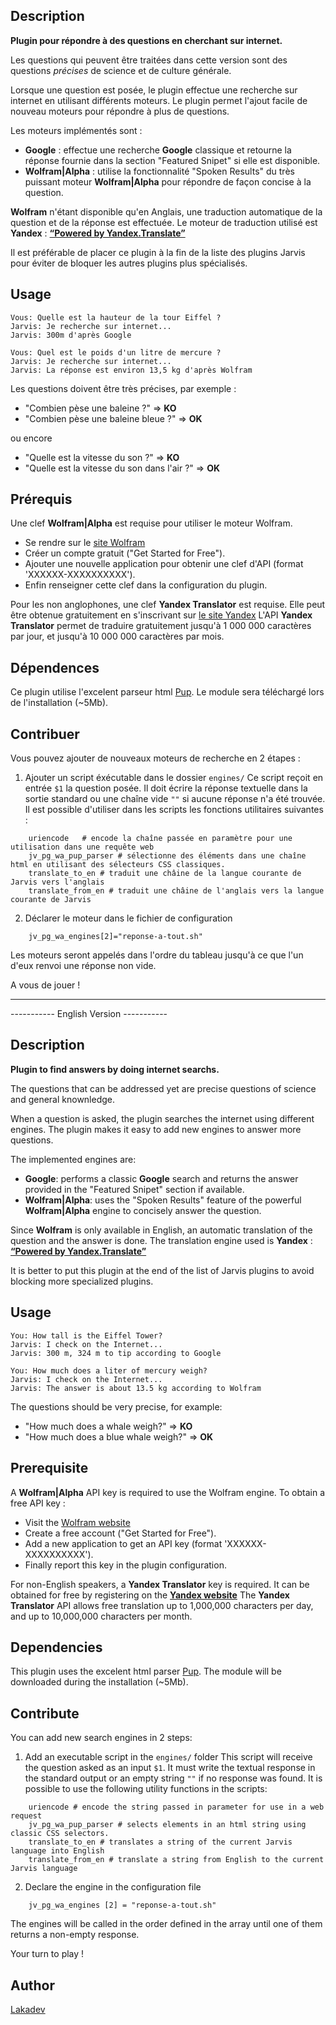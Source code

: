 ## Description
**Plugin pour répondre à des questions en cherchant sur internet.**

Les questions qui peuvent être traitées dans cette version sont des questions *précises* de science et de culture générale. 

Lorsque une question est posée, le plugin effectue une recherche sur internet en utilisant différents moteurs. Le plugin permet l'ajout facile de nouveau moteurs pour répondre à plus de questions.

Les moteurs implémentés sont :
- **Google** : effectue une recherche **Google** classique et retourne la réponse fournie dans la section "Featured Snipet" si elle est disponible.
- **Wolfram|Alpha** : utilise la fonctionnalité "Spoken Results" du très puissant moteur **Wolfram|Alpha** pour répondre de façon concise à la question.

**Wolfram** n'étant disponible qu'en Anglais, une traduction automatique de la question et de la réponse est effectuée.
Le moteur de traduction utilisé est **Yandex** : **[“Powered by Yandex.Translate”](http://translate.yandex.com/)**

Il est préférable de placer ce plugin à la fin de la liste des plugins Jarvis pour éviter de bloquer les autres plugins plus spécialisés.

## Usage

```
Vous: Quelle est la hauteur de la tour Eiffel ?
Jarvis: Je recherche sur internet...
Jarvis: 300m d'après Google

Vous: Quel est le poids d'un litre de mercure ?
Jarvis: Je recherche sur internet...
Jarvis: La réponse est environ 13,5 kg d'après Wolfram
```

Les questions doivent être très précises, par exemple :

 - "Combien pèse une baleine ?" => **KO**
 - "Combien pèse une baleine bleue ?" => **OK**

ou encore

 - "Quelle est la vitesse du son ?" => **KO**
 - "Quelle est la vitesse du son dans l'air ?" => **OK**

## Prérequis

Une clef **Wolfram|Alpha** est requise pour utiliser le moteur Wolfram.
- Se rendre sur le [site Wolfram](http://products.wolframalpha.com/api)
- Créer un compte gratuit ("Get Started for Free").
- Ajouter une nouvelle application pour obtenir une clef d'API (format 'XXXXXX-XXXXXXXXXX').
- Enfin renseigner cette clef dans la configuration du plugin.

Pour les non anglophones, une clef **Yandex Translator** est requise.
Elle peut être obtenue gratuitement en s'inscrivant sur [le site Yandex](https://translate.yandex.com/developers)
L'API **Yandex Translator** permet de traduire gratuitement jusqu'à 1 000 000 caractères par jour, et jusqu'à 10 000 000 caractères par mois.

## Dépendences

Ce plugin utilise l'excelent parseur html [Pup](https://github.com/ericchiang/pup).
Le module sera téléchargé lors de l'installation (~5Mb).

## Contribuer

Vous pouvez ajouter de nouveaux moteurs de recherche en 2 étapes :
1) Ajouter un script éxécutable dans le dossier `engines/` 
Ce script reçoit en entrée `$1` la question posée.
Il doit écrire la réponse textuelle dans la sortie standard ou une chaîne vide `""` si aucune réponse n'a été trouvée.
Il est possible d'utiliser dans les scripts les fonctions utilitaires suivantes :
```
	uriencode 	# encode la chaîne passée en paramètre pour une utilisation dans une requête web
	jv_pg_wa_pup_parser # sélectionne des éléments dans une chaîne html en utilisant des sélecteurs CSS classiques.
	translate_to_en # traduit une châine de la langue courante de Jarvis vers l'anglais
	translate_from_en # traduit une châine de l'anglais vers la langue courante de Jarvis 
```

2) Déclarer le moteur dans le fichier de configuration
```
	jv_pg_wa_engines[2]="reponse-a-tout.sh"
```

Les moteurs seront appelés dans l'ordre du tableau jusqu'à ce que l'un d'eux renvoi une réponse non vide.

A vous de jouer !

---


----------- English Version -----------


## Description
**Plugin to find answers by doing internet searchs.**

The questions that can be addressed yet are precise questions of science and general knownledge. 

When a question is asked, the plugin searches the internet using different engines. The plugin makes it easy to add new engines to answer more questions.


The implemented engines are:
- **Google**: performs a classic **Google** search and returns the answer provided in the "Featured Snipet" section if available.
- **Wolfram|Alpha**: uses the "Spoken Results" feature of the powerful **Wolfram|Alpha** engine to concisely answer the question.


Since **Wolfram** is only available in English, an automatic translation of the question and the answer is done.
The translation engine used is **Yandex** : **[“Powered by Yandex.Translate”](http://translate.yandex.com/)**

It is better to put this plugin at the end of the list of Jarvis plugins to avoid blocking more specialized plugins.

## Usage

```
You: How tall is the Eiffel Tower?
Jarvis: I check on the Internet...
Jarvis: 300 m, 324 m to tip according to Google

You: How much does a liter of mercury weigh?
Jarvis: I check on the Internet...
Jarvis: The answer is about 13.5 kg according to Wolfram
```

The questions should be very precise, for example:

 - "How much does a whale weigh?" => **KO**
 - "How much does a blue whale weigh?" => **OK**


## Prerequisite

A **Wolfram|Alpha** API key is required to use the Wolfram engine.
To obtain a free API key :
 - Visit the [Wolfram website](http://products.wolframalpha.com/api)
 - Create a free account ("Get Started for Free").
 - Add a new application to get an API key (format 'XXXXXX-XXXXXXXXXX').
 - Finally report this key in the plugin configuration.

For non-English speakers, a **Yandex Translator** key is required.
It can be obtained for free by registering on the **[Yandex website](https://translate.yandex.com/developers)**
The **Yandex Translator** API allows free translation up to 1,000,000 characters per day, and up to 10,000,000 characters per month.

## Dependencies

This plugin uses the excelent html parser [Pup](https://github.com/ericchiang/pup).
The module will be downloaded during the installation (~5Mb).

## Contribute

You can add new search engines in 2 steps:
1) Add an executable script in the `engines/` folder
This script will receive the question asked as an input `$1`.
It must write the textual response in the standard output or an empty string `""` if no response was found.
It is possible to use the following utility functions in the scripts:
```
	uriencode # encode the string passed in parameter for use in a web request
	jv_pg_wa_pup_parser # selects elements in an html string using classic CSS selectors.
	translate_to_en # translates a string of the current Jarvis language into English
	translate_from_en # translate a string from English to the current Jarvis language
```

2) Declare the engine in the configuration file
```
	jv_pg_wa_engines [2] = "reponse-a-tout.sh"
```

The engines will be called in the order defined in the array until one of them returns a non-empty response.

Your turn to play !

## Author
[Lakadev](http://www.lakadev.com)
